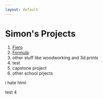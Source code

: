 ```yaml
---
layout: default
---
```

# Simon's Projects
<p>
	<ol>
		<li>
			<a href="Fiero.html">Fiero</a>
		</li>
		<li>
			<a href="Formula.html">Formula</a>
		</li>
		<li>other stuff like woodworking and 3d prints</li>
		<li>test</li><!-- used to see if site updated-->
		<li> capstone project </li>
		<li> other school prjects </li>
	</ol>
	i hate html
</p>
<p> test 4 </p> <!-- used to see if site updated-->